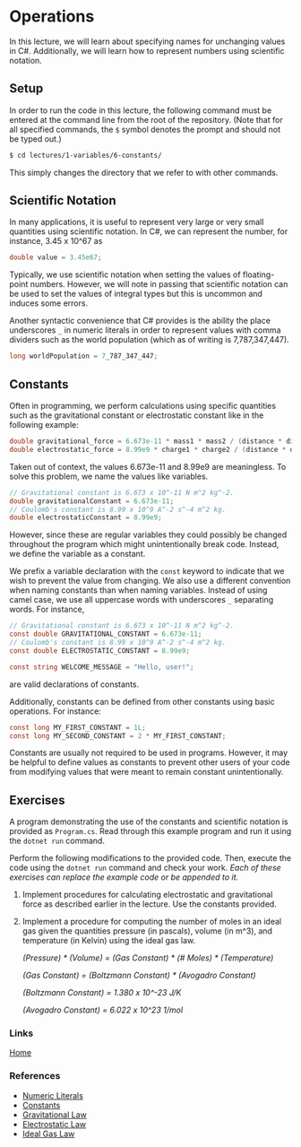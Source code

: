 # Operations

In this lecture, we will learn about specifying names for unchanging values in C#. Additionally, we will learn how to represent numbers using scientific notation.

## Setup

In order to run the code in this lecture, the following command must be entered at the command line from the root of the repository. (Note that for all specified commands, the `$` symbol denotes the prompt and should not be typed out.)

```bash
$ cd lectures/1-variables/6-constants/
```

This simply changes the directory that we refer to with other commands.

## Scientific Notation

In many applications, it is useful to represent very large or very small quantities using scientific notation. In C#, we can represent the number, for instance, 3.45 x 10^67 as
```csharp
double value = 3.45e67;
```
Typically, we use scientific notation when setting the values of floating-point numbers. However, we will note in passing that scientific notation can be used to set the values of integral types but this is uncommon and induces some errors.

Another syntactic convenience that C# provides is the ability the place underscores `_` in numeric literals in order to represent values with comma dividers such as the world population (which as of writing is 7,787,347,447).

```csharp
long worldPopulation = 7_787_347_447;
```

## Constants

Often in programming, we perform calculations using specific quantities such as the gravitational constant or electrostatic constant like in the following example:

```csharp
double gravitational_force = 6.673e-11 * mass1 * mass2 / (distance * distance);
double electrostatic_force = 8.99e9 * charge1 * charge2 / (distance * distance);
```

Taken out of context, the values 6.673e-11 and 8.99e9 are meaningless. To solve this problem, we name the values like variables.

```csharp
// Gravitational constant is 6.673 x 10^-11 N m^2 kg^-2.
double gravitationalConstant = 6.673e-11;
// Coulomb's constant is 8.99 x 10^9 A^-2 s^-4 m^2 kg.
double electrostaticConstant = 8.99e9;
```

However, since these are regular variables they could possibly be changed throughout the program which might unintentionally break code. Instead, we define the variable as a constant.

We prefix a variable declaration with the `const` keyword to indicate that we wish to prevent the value from changing. We also use a different convention when naming constants than when naming variables. Instead of using camel case, we use all uppercase words with underscores `_` separating words. For instance,

```csharp
// Gravitational constant is 6.673 x 10^-11 N m^2 kg^-2.
const double GRAVITATIONAL_CONSTANT = 6.673e-11;
// Coulomb's constant is 8.99 x 10^9 A^-2 s^-4 m^2 kg.
const double ELECTROSTATIC_CONSTANT = 8.99e9;

const string WELCOME_MESSAGE = "Hello, user!";
```

are valid declarations of constants.

Additionally, constants can be defined from other constants using basic operations. For instance:

```csharp
const long MY_FIRST_CONSTANT = 1L;
const long MY_SECOND_CONSTANT = 2 * MY_FIRST_CONSTANT;
```

Constants are usually not required to be used in programs. However, it may be helpful to define values as constants to prevent other users of your code from modifying values that were meant to remain constant unintentionally.

## Exercises

A program demonstrating the use of the constants and scientific notation is provided as `Program.cs`. Read through this example program and run it using the `dotnet run` command.

Perform the following modifications to the provided code. Then, execute the code using the `dotnet run` command and check your work. *Each of these exercises can replace the example code or be appended to it.*

1. Implement procedures for calculating electrostatic and gravitational force as described earlier in the lecture. Use the constants provided.
2. Implement a procedure for computing the number of moles in an ideal gas given the quantities pressure (in pascals), volume (in m^3), and temperature (in Kelvin) using the ideal gas law.

    *(Pressure) * (Volume) = (Gas Constant) * (# Moles) * (Temperature)*

    *(Gas Constant) = (Boltzmann Constant) * (Avogadro Constant)*

    *(Boltzmann Constant) = 1.380 x 10^-23 J/K*

    *(Avogadro Constant) = 6.022 x 10^23 1/mol*

### Links
[Home](../../../readme.md)

### References
- [Numeric Literals](https://docs.microsoft.com/en-us/dotnet/csharp/language-reference/builtin-types/floating-point-numeric-types)
- [Constants](https://docs.microsoft.com/en-us/dotnet/csharp/language-reference/keywords/const)
- [Gravitational Law](https://en.wikipedia.org/wiki/Newton%27s_law_of_universal_gravitation)
- [Electrostatic Law](https://en.wikipedia.org/wiki/Coulomb%27s_law)
- [Ideal Gas Law](https://en.wikipedia.org/wiki/Ideal_gas_law)